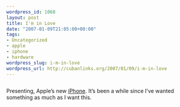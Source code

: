 ```yaml
--- 
wordpress_id: 1068
layout: post
title: I'm in Love
date: "2007-01-09T21:05:00+00:00"
tags: 
- Uncategorized
- apple
- iphone
- hardware
wordpress_slug: i-m-in-love
wordpress_url: http://cubanlinks.org/2007/01/09/i-m-in-love
---
```

<p><img src="http://www.engadget.com/media/2007/01/dsc_0184.jpg" alt="" /></p>


<p>Presenting, Apple&#8217;s new <a href="http://www.apple.com/iphone">iPhone</a>. It&#8217;s been a while since I&#8217;ve wanted something as much as I want this.</p>
